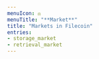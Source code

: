 ```yaml
---
menuIcon: ⚖️
menuTitle: "**Market**"
title: "Markets in Filecoin"
entries:
- storage_market
- retrieval_market
---
```



